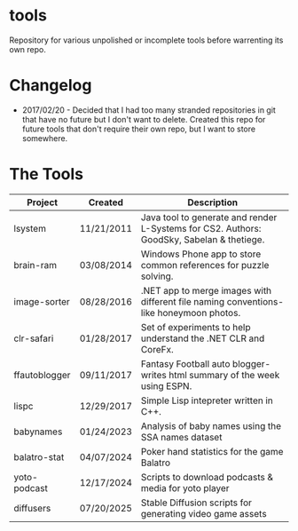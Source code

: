 # tools
Repository for various unpolished or incomplete tools before warrenting its own repo.

# Changelog

* 2017/02/20 - Decided that I had too many stranded repositories in git that have no future but I don't want to delete. Created this repo for future tools that don't require their own repo, but I want to store somewhere.

# The Tools

| Project              | Created    | Description                                                                               |
| -------------------- | ---------- | ----------------------------------------------------------------------------------------- |
| lsystem              | 11/21/2011 | Java tool to generate and render L-Systems for CS2. Authors: GoodSky, Sabelan & thetiege. |
| brain-ram            | 03/08/2014 | Windows Phone app to store common references for puzzle solving.                          |
| image-sorter         | 08/28/2016 | .NET app to merge images with different file naming conventions- like honeymoon photos.   |
| clr-safari           | 01/28/2017 | Set of experiments to help understand the .NET CLR and CoreFx.                            |
| ffautoblogger        | 09/11/2017 | Fantasy Football auto blogger- writes html summary of the week using ESPN.                |
| lispc                | 12/29/2017 | Simple Lisp intepreter written in C++.                                                    |
| babynames            | 01/24/2023 | Analysis of baby names using the SSA names dataset                                        |
| balatro-stat         | 04/07/2024 | Poker hand statistics for the game Balatro                                                |
| yoto-podcast         | 12/17/2024 | Scripts to download podcasts & media for yoto player                                      |
| diffusers            | 07/20/2025 | Stable Diffusion scripts for generating video game assets                                 |